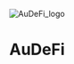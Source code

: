 ![AuDeFi_logo](https://github.com/dxmolnar/NFT_Music_App/assets/127795314/a777eedd-2ad2-4f62-a84b-f1a3a3adbda8)

# AuDeFi
